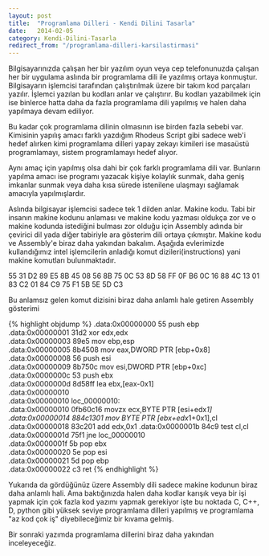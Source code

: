```yaml
---
layout: post
title:  "Programlama Dilleri - Kendi Dilini Tasarla"
date:   2014-02-05
category: Kendi-Dilini-Tasarla
redirect_from: "/programlama-dilleri-karsilastirmasi"
---
```


Bilgisayarınızda çalışan her bir yazılım oyun veya cep telefonunuzda çalışan her bir uygulama aslında bir programlama dili ile yazılmış ortaya konmuştur. Bilgisayarın işlemcisi tarafından çalıştırılmak üzere bir takım kod parçaları yazılır. İşlemci yazılan bu kodları anlar ve çalıştırır. Bu kodları yazabilmek için ise binlerce hatta daha da fazla programlama dili yapılmış ve halen daha yapılmaya devam ediliyor.

Bu kadar çok programlama dilinin olmasının ise birden fazla sebebi var. Kimisinin yapılış amacı farklı yazdığım Rhodeus Script gibi sadece web'i hedef alırken kimi programlama dilleri yapay zekayı kimileri ise masaüstü programlamayı, sistem programlamayı hedef alıyor.

Aynı amaç için yapılmış olsa dahi bir çok farklı programlama dili var. Bunların yapılma amacı ise programı yazacak kişiye kolaylık sunmak, daha geniş imkanlar sunmak veya daha kısa sürede istenilene ulaşmayı sağlamak amacıyla yapılmışlardır.

Aslında bilgisayar işlemcisi sadece tek 1 dilden anlar. Makine kodu. Tabi bir insanın makine kodunu anlaması ve makine kodu yazması oldukça zor ve o makine kodunda istediğini bulması zor olduğu için Assembly adında bir çevirici dil yada diğer tabiriyle ara gösterim dili ortaya çıkmıştır. Makine kodu ve Assembly'e biraz daha yakından bakalım. Aşağıda evlerimizde kullandığımız intel işlemcilerin anladığı komut dizileri(instructions) yani makine komutları bulunmaktadır.

55 31 D2 89 E5 8B 45 08 56 8B 75 0C 53 8D 58 FF 0F B6 0C 16 88 4C 13 01 83 C2 01 84 C9 75 F1 5B 5E 5D C3

Bu anlamsız gelen komut dizisini biraz daha anlamlı hale getiren Assembly gösterimi

{% highlight objdump %}
.data:0x00000000	55          push ebp	 
.data:0x00000001	31d2	    xor edx,edx	 
.data:0x00000003	89e5        mov ebp,esp	 
.data:0x00000005	8b4508      mov eax,DWORD PTR [ebp+0x8]	 
.data:0x00000008	56          push esi	 
.data:0x00000009	8b750c      mov  esi,DWORD PTR [ebp+0xc]	
.data:0x0000000c	53          push ebx	 
.data:0x0000000d	8d58ff      lea ebx,[eax-0x1]	
.data:0x00000010	 	 	 
.data:0x00000010	loc_00000010:	 
.data:0x00000010	0fb60c16	movzx ecx,BYTE PTR [esi+edx*1]	
.data:0x00000014	884c1301	mov BYTE PTR [ebx+edx*1+0x1],cl	
.data:0x00000018	83c201	    add edx,0x1	
.data:0x0000001b	84c9	    test cl,cl	
.data:0x0000001d	75f1	    jne loc_00000010	 
.data:0x0000001f	5b	        pop ebx	 
.data:0x00000020	5e	        pop esi	 
.data:0x00000021	5d	        pop ebp	 
.data:0x00000022	c3	        ret
{% endhighlight %}

Yukarıda da gördüğünüz üzere Assembly dili sadece makine kodunun biraz daha anlamlı hali. Ama baktığınızda halen daha kodlar karışık veya bir işi yapmak için çok fazla kod yazımı yapmak gerekiyor işte bu noktada C, C++, D, python gibi yüksek seviye programlama dilleri yapılmış ve programlama "az kod çok iş" diyebileceğimiz bir kıvama gelmiş.

Bir sonraki yazımda programlama dillerini biraz daha yakından inceleyeceğiz.